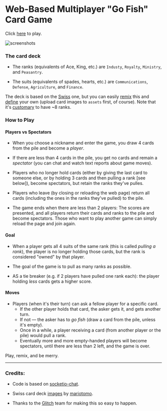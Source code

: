 # Web-Based Multiplayer "Go Fish" Card Game

Click [here](https://go-fish.glitch.me/) to play.

![screenshots](https://cdn.glitch.com/ccb30db3-78cd-46da-af4b-a75cabfc5233%2Fgo-fish.gif?1493327705893)

### The card deck


* The ranks (equivalents of Ace, King, etc.) are `Industy`, `Royalty`,
`Ministry`, and `Peasantry`.

* The suits (equivalents of spades, hearts, etc.) are `Communications`, `Defense`, `Agriculture`, and `Finance`.

The deck is based on the [Swiss](https://en.wikipedia.org/wiki/Swiss_playing_cards) one, but you can easily
[remix](https://glitch.com/~go-fish) this and [define](https://go-fish.glitch.me/deck.json) your own (upload card images to `assets` first, of course). Note that it's [customary](https://en.wikipedia.org/wiki/Quartets_(card_game)) to have ~8 ranks.

### How to Play

#### Players vs Spectators
* When you choose a nickname and enter the game, you draw 4 cards from the
  pile and become a *player*.

* If there are less than 4 cards in the pile, you get no cards and remain
  a *spectator* (you can chat and watch text reports about game moves).
  
* Players who no longer hold cards (either by giving the last card to
  someone else, or by holding 3 cards and then pulling a rank [see below]),
  become spectators, but retain the ranks they've pulles.
  
* Players who leave (by closing or reloading the web page) return all cards
  (including the ones in the ranks they've pulled) to the pile.
  
* The game ends when there are less than 2 players: The scores are presented,
  and all players return their cards and ranks to the pile and become
  spectators. Those who want to play another game can simply reload the
  page and join again.

#### Goal
  
* When a player gets all 4 suits of the same rank (this is called  *pulling
  a rank*), the player is no longer holding those cards, but the rank is
  considered "owned" by that player.
  
* The goal of the game is to pull as many ranks as possible.

* AS a tie breaker (e.g. if 2 players have pulled one rank each):
  the player holding *less* cards gets a higher score.

#### Moves
* Players (when it's their turn) can ask a fellow player for a specific
  card.
  * If the other player holds that card, the asker gets it, and gets another
    turn.
  * If not &mdash; the asker has to *go fish* (draw a card from the pile,
    unless it's empty).
  * Once in a while, a player receiving a card (from another player or the
    pile) would pull a rank.
  * Eventually more and more empty-handed players will become spectators,
    until there are less than 2 left, and the game is over.

Play, remix, and be merry.

----

### Credits:

* Code is based on [socketio-chat](https://glitch.com/~socketio-chat).

* Swiss card deck
  [images](https://openclipart.org/detail/175474/swiss-card-deck-xvii)
  by [mariotomo](https://openclipart.org/user-detail/mariotomo).

* Thanks to the [Glitch](https://glitch.com/) team for making this so
  easy to happen.